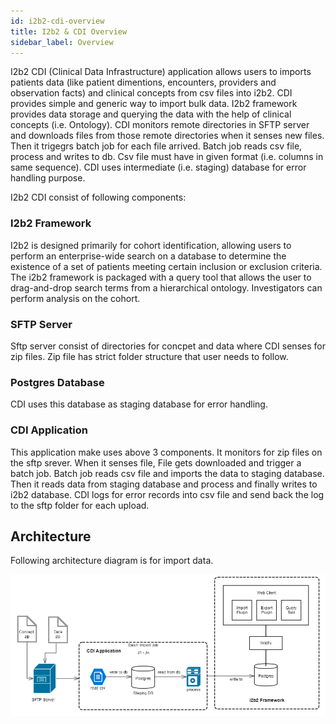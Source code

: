 ```yaml
---
id: i2b2-cdi-overview
title: I2b2 & CDI Overview
sidebar_label: Overview
---
```


I2b2 CDI (Clinical Data Infrastructure) application allows users to imports patients data (like patient dimentions, encounters, providers and observation facts) and clinical concepts from csv files into i2b2. CDI provides simple and generic way to import bulk data. I2b2 framework provides data storage and querying the data with the help of clinical concepts (i.e. Ontology). CDI monitors remote directories in SFTP server and downloads files from those remote directories when it senses new files. Then it trigegrs batch job for each file arrived. Batch job reads csv file, process and writes to db. Csv file must have in given format (i.e. columns in same sequence). CDI uses intermediate (i.e. staging) database for error handling purpose.

I2b2 CDI consist of following components:

### I2b2 Framework

I2b2 is designed primarily for cohort identification, allowing users to perform an enterprise-wide search on a database to determine the existence of a set of patients meeting certain inclusion or exclusion criteria. The i2b2 framework is packaged with a query tool that allows the user to drag-and-drop search terms from a hierarchical ontology. Investigators can perform analysis on the cohort.

### SFTP Server

Sftp server consist of directories for concpet and data where CDI senses for zip files. Zip file has strict folder structure that user needs to follow. 

### Postgres Database

CDI uses this database as staging database for error handling.

### CDI Application

This application make uses above 3 components. It monitors for zip files on the sftp srever. When it senses file, File gets downloaded and trigger a batch job. Batch job reads csv file and imports the data to staging database. Then it reads data from staging database and process and finally writes to i2b2 database. CDI logs for error records into csv file and send back the log to the sftp folder for each upload.

## Architecture
Following architecture diagram is for import data.

![Architecture](assets/i2b2-cdi/CDI-Architecture.PNG)